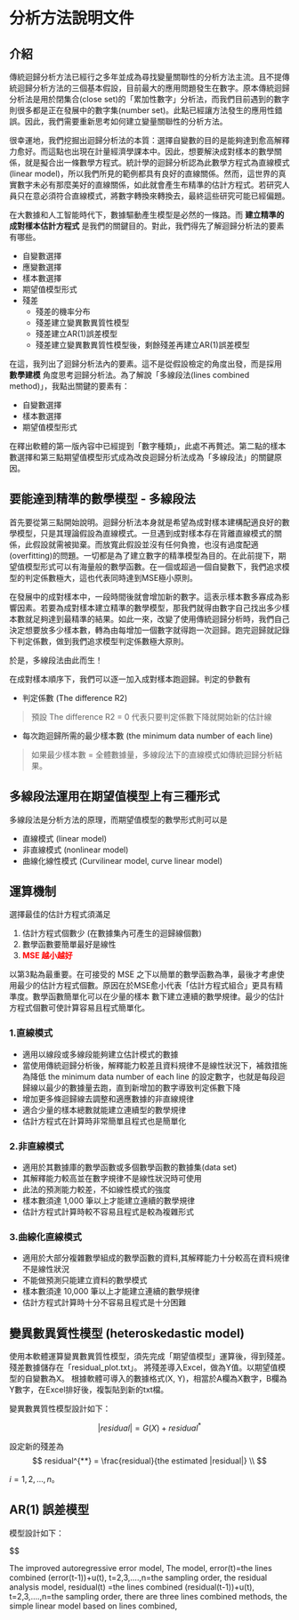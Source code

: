 # 分析方法說明文件

## 介紹

傳統迴歸分析方法已經行之多年並成為尋找變量關聯性的分析方法主流。且不提傳統迴歸分析方法的三個基本假設，目前最大的應用問題發生在數字。原本傳統迴歸分析法是用於閉集合(close set)的「累加性數字」分析法，而我們目前遇到的數字則很多都是正在發展中的數字集(number set)。此點已經讓方法發生的應用性錯誤。因此，我們需要重新思考如何建立變量關聯性的分析方法。

很幸運地，我們挖掘出迴歸分析法的本質：選擇自變數的目的是能夠達到愈高解釋力愈好。而這點也出現在計量經濟學課本中。因此，想要解決成對樣本的數學關係，就是擬合出一條數學方程式。統計學的迴歸分析認為此數學方程式為直線模式(linear model)，所以我們所見的範例都具有良好的直線關係。然而，這世界的真實數字未必有那麼美好的直線關係，如此就會產生布精準的估計方程式。若研究人員只在意必須符合直線模式，將數字轉換來轉換去，最終這些研究可能已經偏題。

在大數據和人工智能時代下，數據驅動產生模型是必然的一條路。而 **建立精準的成對樣本估計方程式** 是我們的關鍵目的。對此，我們得先了解迴歸分析法的要素有哪些。

- 自變數選擇
- 應變數選擇
- 樣本數選擇
- 期望值模型形式
- 殘差
  - 殘差的機率分布
  - 殘差建立變異數異質性模型
  - 殘差建立AR(1)誤差模型
  - 殘差建立變異數異質性模型後，剩餘殘差再建立AR(1)誤差模型

在這，我列出了迴歸分析法內的要素。這不是從假設檢定的角度出發，而是採用 **數學建模** 角度思考迴歸分析法。為了解說「多線段法(lines combined method)」，我點出關鍵的要素有：

- 自變數選擇
- 樣本數選擇
- 期望值模型形式

在釋出軟體的第一版內容中已經提到「數字種類」，此處不再贅述。第二點的樣本數選擇和第三點期望值模型形式成為改良迴歸分析法成為「多線段法」的關鍵原因。

## 要能達到精準的數學模型 - 多線段法

首先要從第三點開始說明。迴歸分析法本身就是希望為成對樣本建構配適良好的數學模型，只是其理論假設為直線模式。一旦遇到成對樣本存在背離直線模式的關係，此假設就需被拋棄。而放寬此假設並沒有任何負擔，也沒有過度配適(overfitting)的問題。一切都是為了建立數字的精準模型為目的。在此前提下，期望值模型形式可以有海量般的數學函數。在一個或超過一個自變數下，我們追求模型的判定係數極大，這也代表同時達到MSE極小原則。

在發展中的成對樣本中，一段時間後就會增加新的數字。這表示樣本數多寡成為影響因素。若要為成對樣本建立精準的數學模型，那我們就得由數字自己找出多少樣本數就足夠達到最精準的結果。如此一來，改變了使用傳統迴歸分析時，我們自己決定想要放多少樣本數，轉為由每增加一個數字就得跑一次迴歸。跑完迴歸就記錄下判定係數，做到我們追求模型判定係數極大原則。

於是，多線段法由此而生！

在成對樣本順序下，我們可以逐一加入成對樣本跑迴歸。判定的參數有

- 判定係數 (The difference R2)
> 預設 The difference R2 = 0 代表只要判定係數下降就開始新的估計線

- 每次跑迴歸所需的最少樣本數 (the minimum data number of each line)
> 如果最少樣本數 = 全體數據量，多線段法下的直線模式如傳統迴歸分析結果。

## 多線段法運用在期望值模型上有三種形式

多線段法是分析方法的原理，而期望值模型的數學形式則可以是

- 直線模式 (linear model)
- 非直線模式 (nonlinear model)
- 曲線化線性模式 (Curvilinear model, curve linear model)


## 運算機制

選擇最佳的估計方程式須滿足

1. 估計方程式個數少 (在數據集內可產生的迴歸線個數)
2. 數學函數要簡單最好是線性
3. <b><font color="red">MSE 越小越好</font></b>

以第3點為最重要。在可接受的 MSE 之下以簡單的數學函數為準，最後才考慮使用最少的估計方程式個數。原因在於MSE愈小代表「估計方程式組合」更具有精準度。數學函數簡單化可以在少量的樣本
數下建立連續的數學規律。最少的估計方程式個數可使計算容易且程式簡單化。

### 1.直線模式

- 適用以線段或多線段能夠建立估計模式的數據
- 當使用傳統迴歸分析後，解釋能力較差且資料規律不是線性狀況下，補救措施為降低 the minimum data number of each line 的設定數字，也就是每段迴歸線以最少的數據量去跑，直到新增加的數字導致判定係數下降
- 增加更多條迴歸線去調整和適應數據的非直線規律
- 適合少量的樣本總數就能建立連續型的數學規律
- 估計方程式在計算時非常簡單且程式也是簡單化

### 2.非直線模式

- 適用於其數據庫的數學函數或多個數學函數的數據集(data set)
- 其解釋能力較高並在數字規律不是線性狀況時可使用
- 此法的預測能力較差，不如線性模式的強度
- 樣本數須達 1,000 筆以上才能建立連續的數學規律
- 估計方程式計算時較不容易且程式是較為複雜形式

### 3.曲線化直線模式

- 適用於大部分複雜數學組成的數學函數的資料,其解釋能力十分較高在資料規律
不是線性狀況
- 不能做預測只能建立資料的數學模式
- 樣本數須達 10,000 筆以上才能建立連續的數學規律
- 估計方程式計算時十分不容易且程式是十分困難

## 變異數異質性模型 (heteroskedastic model)

使用本軟體運算變異數異質性模型，須先完成「期望值模型」運算後，得到殘差。殘差數據儲存在「residual_plot.txt」。
將殘差導入Excel，做為Y值。以期望值模型的自變數為X。
根據軟體可導入的數據格式(X, Y)，相當於A欄為X數字，B欄為Y數字，在Excel排好後，複製貼到新的txt檔。

變異數異質性模型設計如下：

$$
|residual|= G(X) + residual^{*} 
$$

設定新的殘差為
$$
residual^{**} = \frac{residual}{the estimated |residual|} \\
$$

$i = 1, 2, ..., n$。

## AR(1) 誤差模型

模型設計如下：

$$

The improved autoregressive error model,
The model,
error(t)=the lines combined (error(t-1))+u(t),
t=2,3,….,n=the sampling order,
the residual analysis model,
residual(t) =the lines combined (residual(t-1))+u(t),
t=2,3,….,n=the sampling order,
there are three lines combined methods,
the simple linear model based on lines combined,
